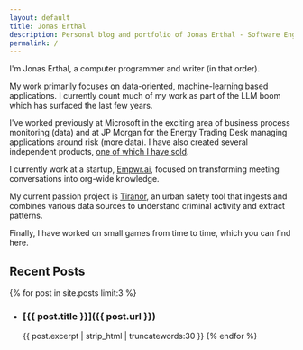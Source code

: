 ```yaml
---
layout: default
title: Jonas Erthal
description: Personal blog and portfolio of Jonas Erthal - Software Engineer, focusing on web development, system architecture, and game development.
permalink: /
---
```


I'm Jonas Erthal, a computer programmer and writer (in that order). 

My work primarily focuses on data-oriented, machine-learning based applications. I currently count much of my work as part of the LLM boom which has surfaced the last few years.

I've worked previously at Microsoft in the exciting area of business process monitoring (data) and at JP Morgan for the Energy Trading Desk managing applications around risk (more data). I have also created several independent products, [one of which I have sold](https://www.cognisell.ai/).

I currently work at a startup, [Empwr.ai](https://www.empwr.ai/), focused on transforming meeting conversations into org-wide knowledge.

My current passion project is [Tiranor](https://app.tiranor.com/), an urban safety tool that ingests and combines various data sources to understand criminal activity and extract patterns.

Finally, I have worked on small games from time to time, which you can find here.

## Recent Posts
{% for post in site.posts limit:3 %}
- ### [{{ post.title }}]({{ post.url }})
  {{ post.excerpt | strip_html | truncatewords:30 }}
{% endfor %}
